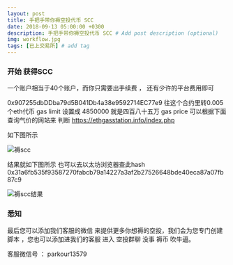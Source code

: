 ```yaml
---
layout: post
title: 手把手带你褥空投代币 SCC
date: 2018-09-13 05:00:00 +0300
description: 手把手带你褥空投代币 SCC # Add post description (optional)
img: workflow.jpg
tags: [已上交易所] # add tag
---
```


### 开始 获得SCC 

一个账户相当于40个账户，而你只需要出手续费 ， 还有少许的平台费用即可

0x907255dbDDba79d5B041Db4a38e9592714EC77e9  往这个合约里转0.005个eth代币  gas limit 设置成 4850000  就是四百八十五万
 gas price  可以根据下面查询气价的网站来 判断 https://ethgasstation.info/index.php 
 
 如下图所示
 
 ![褥scc]({{site.baseurl}}/assets/img/2018-9-13-scc/褥scc.png)
 
 结果就如下图所示   也可以去以太坊浏览器查此hash  0x31a6fb535f93587270fabcb79a14227a3af2b27526648bde40eca87a07fb87c9
 
  ![褥scc结果]({{site.baseurl}}/assets/img/2018-9-13-scc/褥scc结果.png)

  
  
###  悉知

最后您可以添加我们客服的微信  来提供更多你想褥的空投，我们会为您专门创建脚本  ，您也可以添加进我们的客服 进入 空投群聊 没事 褥币 吹牛逼。

客服微信号 ：   parkour13579
